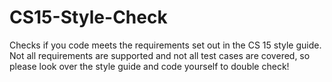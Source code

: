 # CS15-Style-Check

Checks if you code meets the requirements set out in the CS 15 style guide.
Not all requirements are supported and not all test cases are covered, so please look over the style guide and code yourself to double check!

